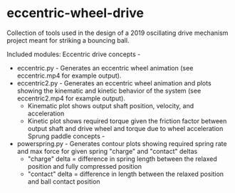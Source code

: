 # eccentric-wheel-drive
Collection of tools used in the design of a 2019 oscillating drive mechanism project meant for striking a bouncing ball.

Included modules:
Eccentric drive concepts -
* eccentric.py - Generates an eccentric wheel animation (see eccentric.mp4 for example output).
* eccentric2.py - Generates an eccentric wheel animation and plots showing the kinematic and kinetic behavior of the system (see eccentric2.mp4 for example output).
  * Kinematic plot shows output shaft position, velocity, and acceleration
  * Kinetic plot shows required torque given the friction factor between output shaft and drive wheel and torque due to wheel acceleration
Sprung paddle concepts -
* powerspring.py - Generates contour plots showing required spring rate and max force for given spring "charge" and "contact" deltas
  * "charge" delta = difference in spring length between the relaxed position and fully compressed position
  * "contact" delta = difference in length between the relaxed position and ball contact position
